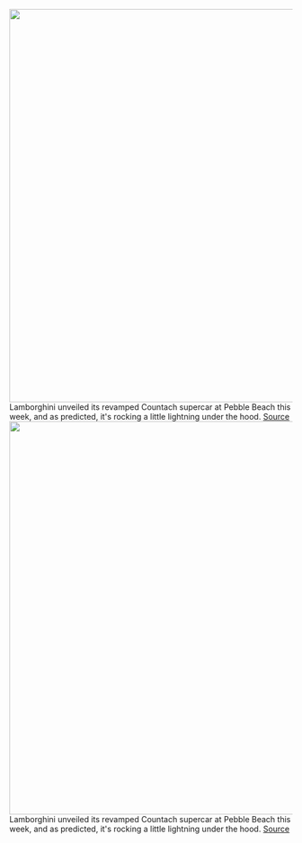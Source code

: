 <img src='https://cdn.vox-cdn.com/thumbor/yU4iRe2LERfQRxAKk3jifYvjlBU=/0x0:5385x3029/1200x675/filters:focal(2263x1085:3123x1945)/cdn.vox-cdn.com/uploads/chorus_image/image/69722203/COUNTACH_LPI800_4__2_.0.jpg' width='700px' /><br/>
Lamborghini unveiled its revamped Countach supercar at Pebble Beach this week, and as predicted, it's rocking a little lightning under the hood.
<a href='https://www.theverge.com/2021/8/13/22623297/lamborghini-countach-supercar-hybrid-specs-speed'> Source <a/><img src='https://cdn.vox-cdn.com/thumbor/yU4iRe2LERfQRxAKk3jifYvjlBU=/0x0:5385x3029/1200x675/filters:focal(2263x1085:3123x1945)/cdn.vox-cdn.com/uploads/chorus_image/image/69722203/COUNTACH_LPI800_4__2_.0.jpg' width='700px' /><br/>
Lamborghini unveiled its revamped Countach supercar at Pebble Beach this week, and as predicted, it's rocking a little lightning under the hood.
<a href='https://www.theverge.com/2021/8/13/22623297/lamborghini-countach-supercar-hybrid-specs-speed'> Source <a/>